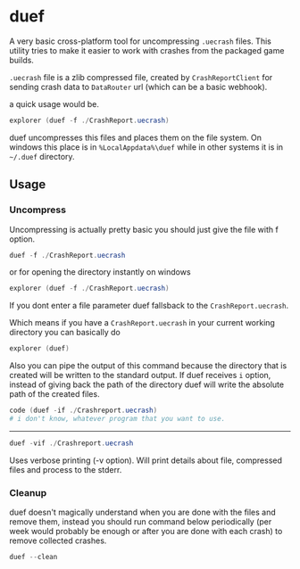 # duef
A very basic cross-platform tool for uncompressing `.uecrash` files. This utility tries to make it easier to work with crashes from the packaged game builds.

`.uecrash` file is a zlib compressed file, created by `CrashReportClient` for sending crash data to `DataRouter` url (which can be a basic webhook).

a quick usage would be.
```powershell
explorer (duef -f ./CrashReport.uecrash)
```

duef uncompresses this files and places them on the file system.
On windows this place is in `%LocalAppdata%\duef` while in other systems it is in `~/.duef` directory.

## Usage

### Uncompress
Uncompressing is actually pretty basic you should just give the file with f option.
```powershell
duef -f ./CrashReport.uecrash
```
or for opening the directory instantly on windows
```powershell
explorer (duef -f ./CrashReport.uecrash)
```
If you dont enter a file parameter duef fallsback to the `CrashReport.uecrash`.

Which means if you have a `CrashReport.uecrash` in your current working directory you can basically do
```powershell
explorer (duef)
```

Also you can pipe the output of this command because the directory that is created will be written to the standard output.
If duef receives `i` option, instead of giving back the path of the directory duef will write the absolute path of the created files.
```powershell
code (duef -if ./Crashreport.uecrash)
# i don't know, whatever program that you want to use.
```
---
```powershell
duef -vif ./Crashreport.uecrash
```
Uses verbose printing (-v option). Will print details about file, compressed files and process to the stderr.

### Cleanup
duef doesn't magically understand when you are done with the files and remove them, instead you should run command below periodically (per week would probably be enough or after you are done with each crash) to remove collected crashes.
```powershell
duef --clean
```
